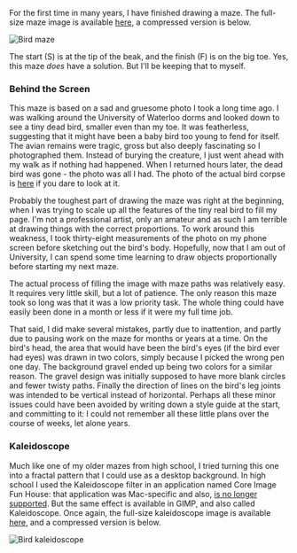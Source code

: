 For the first time in many years, I have finished drawing a maze. The full-size maze image is available [here](/z-bird/attachments/bird.jpg), a compressed version is below.

![Bird maze](/z-bird/attachments/bird.webp)

The start (S) is at the tip of the beak, and the finish (F) is on the big toe. Yes, this maze *does* have a solution. But I'll be keeping that to myself.

### Behind the Screen

This maze is based on a sad and gruesome photo I took a long time ago. I was walking around the University of Waterloo dorms and looked down to see a tiny dead bird, smaller even than my toe. It was featherless, suggesting that it might have been a baby bird too young to fend for itself. The avian remains were tragic, gross but also deeply fascinating so I photographed them. Instead of burying the creature, I just went ahead with my walk as if nothing had happened. When I returned hours later, the dead bird was gone - the photo was all I had. The photo of the actual bird corpse is [here](/z-bird/attachments/irl.webp) if you dare to look at it.

Probably the toughest part of drawing the maze was right at the beginning, when I was trying to scale up all the features of the tiny real bird to fill my page. I'm not a professional artist, only an amateur and as such I am terrible at drawing things with the correct proportions. To work around this weakness, I took thirty-eight measurements of the photo on my phone screen before sketching out the bird's body. Hopefully, now that I am out of University, I can spend some time learning to draw objects proportionally before starting my next maze.

The actual process of filling the image with maze paths was relatively easy. It requires very little skill, but a lot of patience. The only reason this maze took so long was that it was a low priority task. The whole thing could have easily been done in a month or less if it were my full time job.

That said, I did make several mistakes, partly due to inattention, and partly due to pausing work on the maze for months or years at a time. On the bird's head, the area that would have been the bird's eyes (if the bird ever had eyes) was drawn in two colors, simply because I picked the wrong pen one day. The background gravel ended up being two colors for a similar reason. The gravel design was initially supposed to have more blank circles and fewer twisty paths. Finally the direction of lines on the bird's leg joints was intended to be vertical instead of horizontal. Perhaps all these minor issues could have been avoided by writing down a style guide at the start, and committing to it: I could not remember all these little plans over the course of weeks, let alone years.

### Kaleidoscope

Much like one of my older mazes from high school, I tried turning this one into a fractal pattern that I could use as a desktop background. In high school I used the Kaleidoscope filter in an application named Core Image Fun House: that application was Mac-specific and also, [is no longer supported](https://stackoverflow.com/questions/10939346/where-can-i-find-core-image-fun-house-app). But the same effect is available in GIMP, and also called Kaleidoscope. Once again, the full-size kaleidoscope image is available [here](/z-bird/attachments/kaleidoscope.jpg), and a compressed version is below.

![Bird kaleidoscope](/z-bird/attachments/kaleidoscope.webp)

